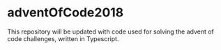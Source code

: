 # adventOfCode2018

This repository will be updated with code used for solving the advent of code challenges, written in Typescript.

